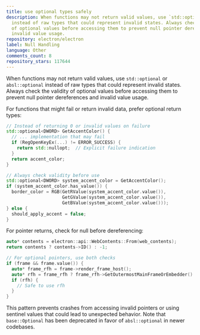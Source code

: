 ```yaml
---
title: use optional types safely
description: When functions may not return valid values, use `std::optional` or `absl::optional`
  instead of raw types that could represent invalid states. Always check the validity
  of optional values before accessing them to prevent null pointer dereferences and
  invalid value usage.
repository: electron/electron
label: Null Handling
language: Other
comments_count: 8
repository_stars: 117644
---
```


When functions may not return valid values, use `std::optional` or `absl::optional` instead of raw types that could represent invalid states. Always check the validity of optional values before accessing them to prevent null pointer dereferences and invalid value usage.

For functions that might fail or return invalid data, prefer optional return types:

```cpp
// Instead of returning 0 or invalid values on failure
std::optional<DWORD> GetAccentColor() {
  // ... implementation that may fail
  if (RegOpenKeyEx(...) != ERROR_SUCCESS) {
    return std::nullopt;  // Explicit failure indication
  }
  return accent_color;
}

// Always check validity before use
std::optional<DWORD> system_accent_color = GetAccentColor();
if (system_accent_color.has_value()) {
  border_color = RGB(GetRValue(system_accent_color.value()),
                     GetGValue(system_accent_color.value()),
                     GetBValue(system_accent_color.value()));
} else {
  should_apply_accent = false;
}
```

For pointer returns, check for null before dereferencing:

```cpp
auto* contents = electron::api::WebContents::From(web_contents);
return contents ? contents->ID() : -1;

// For optional pointers, use both checks
if (frame && frame.value()) {
  auto* frame_rfh = frame->render_frame_host();
  auto* rfh = frame_rfh ? frame_rfh->GetOutermostMainFrameOrEmbedder() : nullptr;
  if (rfh) {
    // Safe to use rfh
  }
}
```

This pattern prevents crashes from accessing invalid pointers or using sentinel values that could lead to unexpected behavior. Note that `base::Optional` has been deprecated in favor of `absl::optional` in newer codebases.
